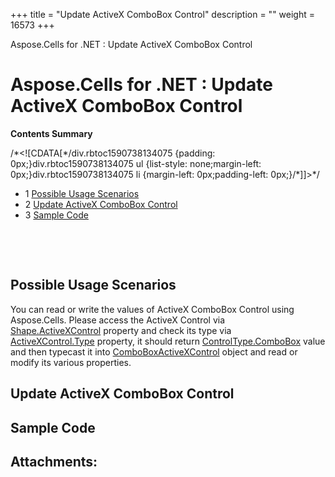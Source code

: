 +++
title = "Update ActiveX ComboBox Control" 
description = "" 
weight = 16573 
+++

Aspose.Cells for .NET : Update ActiveX ComboBox Control  

# Aspose.Cells for .NET : Update ActiveX ComboBox Control


**Contents Summary**

/\*<!\[CDATA\[\*/div.rbtoc1590738134075 {padding: 0px;}div.rbtoc1590738134075 ul {list-style: none;margin-left: 0px;}div.rbtoc1590738134075 li {margin-left: 0px;padding-left: 0px;}/\*\]\]>\*/

*   1 [Possible Usage Scenarios](#UpdateActiveXComboBoxControl-PossibleUsageScenarios)
*   2 [Update ActiveX ComboBox Control](#UpdateActiveXComboBoxControl-UpdateActiveXComboBoxControl)
*   3 [Sample Code](#UpdateActiveXComboBoxControl-SampleCode)

 

 

## Possible Usage Scenarios

You can read or write the values of ActiveX ComboBox Control using Aspose.Cells. Please access the ActiveX Control via [Shape.ActiveXControl](https://apireference.aspose.com/net/cells/aspose.cells.drawing/shape/properties/activexcontrol) property and check its type via [ActiveXControl.Type](https://apireference.aspose.com/net/cells/aspose.cells.drawing.activexcontrols/activexcontrolbase/properties/type) property, it should return [ControlType.ComboBox](https://apireference.aspose.com/net/cells/aspose.cells.drawing.activexcontrols/controltype) value and then typecast it into [ComboBoxActiveXControl](https://apireference.aspose.com/net/diagram/aspose.diagram.activexcontrols/comboboxactivexcontrol) object and read or modify its various properties.


## Update ActiveX ComboBox Control



## Sample Code


## Attachments:


